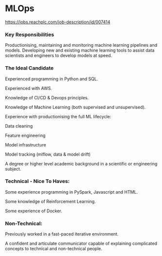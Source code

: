 # MLOps

https://jobs.reachplc.com/job-description/id/007414

### Key Responsibilities

  Productionising, maintaining and monitoring machine learning pipelines and models.
  Developing new and existing machine learning tools to assist data scientists and engineers to develop models at speed.
  
### The Ideal Candidate

  Experienced programming in Python and SQL.
  
  Experienced with AWS.
  
  Knowledge of CI/CD & Devops principles.
  
  Knowledge of Machine Learning (both supervised and unsupervised).
  
  Experience with productionising the full ML lifecycle:
  
  Data cleaning
  
  Feature engineering
  
  Model infrastructure
  
  Model tracking (mlflow, data & model drift)
  
  A degree or higher level academic background in a scientific or engineering subject.
  
### Technical - Nice To Haves:

  Some experience programming in PySpark, Javascript and HTML.
 
  Some knowledge of Reinforcement Learning.
  
  Some experience of Docker.
  
### Non-Technical:

  Previously worked in a fast-paced iterative environment.
  
  A confident and articulate communicator capable of explaining complicated concepts to technical and non-technical people.
